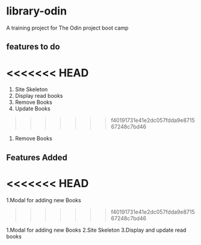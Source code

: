 # library-odin

A training project for The Odin project boot camp

## features to do
<<<<<<< HEAD
=======
  
  1. Site Skeleton
  2. Display read books
  3. Remove Books
  4. Update Books 
>>>>>>> f40191731e41e2dc057fdda9e871567248c7bd46

1. Remove Books

## Features Added
<<<<<<< HEAD
=======
  1.Modal for adding new Books
>>>>>>> f40191731e41e2dc057fdda9e871567248c7bd46

1.Modal for adding new Books
2.Site Skeleton
3.Display and update read books
